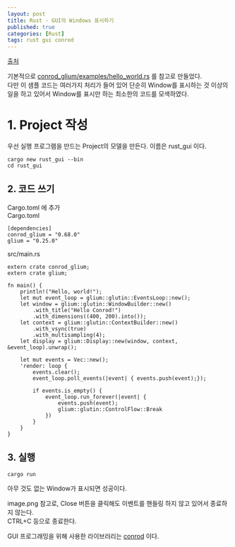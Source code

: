 ```yaml
---
layout: post
title: Rust - GUI의 Windows 표시하기
published: true
categories: [Rust]
tags: rust gui conrod
---
```

[출처](https://qiita.com/mokemokechicken/items/7eed3acabef10be0d6ec )  
  
기본적으로 [conrod_glium/examples/hello_world.rs](https://github.com/PistonDevelopers/conrod/blob/master/backends/conrod_glium/examples/hello_world.rs) 를 참고로 만들었다.  
다만 이 샘플 코드는 여러가지 처리가 들어 있어 단순히 Window를 표시하는 것 이상의 일을 하고 있어서 Window를 표시만 하는 최소한의 코드를 모색하였다.  
  
# 1. Project 작성
우선 실행 프로그램을 만드는 Project의 모델을 만든다. 이름은 rust_gui 이다.  
```
cargo new rust_gui --bin
cd rust_gui
```
  
  
## 2. 코드 쓰기
Cargo.toml 에 추가  
Cargo.toml  
```
[dependencies]
conrod_glium = "0.68.0"
glium = "0.25.0"
```
  
src/main.rs  
```
extern crate conrod_glium;
extern crate glium;

fn main() {
    println!("Hello, world!");
    let mut event_loop = glium::glutin::EventsLoop::new();
    let window = glium::glutin::WindowBuilder::new()
        .with_title("Hello Conrod!")
        .with_dimensions((400, 200).into());
    let context = glium::glutin::ContextBuilder::new()
        .with_vsync(true)
        .with_multisampling(4);
    let display = glium::Display::new(window, context, &event_loop).unwrap();

    let mut events = Vec::new();
    'render: loop {
        events.clear();
        event_loop.poll_events(|event| { events.push(event);});

        if events.is_empty() {
            event_loop.run_forever(|event| {
                events.push(event);
                glium::glutin::ControlFlow::Break
            })
        }
    }
}
```
  
  
## 3. 실행
  
```
cargo run 
```
  
아무 것도 없는 Window가 표시되면 성공이다.  

image.png
참고로, Close 버튼을 클릭해도 이벤트를 핸들링 하지 않고 있어서 종료하지 않는다.  
CTRL+C 등으로 종료한다.  
  
  
GUI 프로그래밍을 위해 사용한 라이브러리는 [conrod](https://github.com/PistonDevelopers/conrod ) 이다.  
  